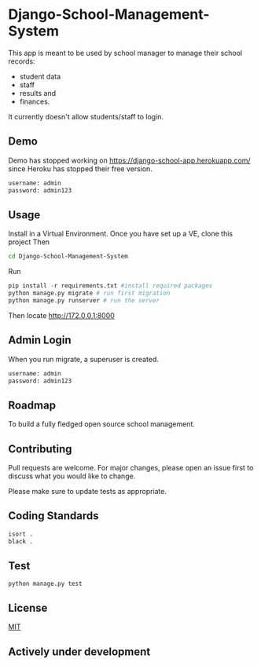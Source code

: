 # Django-School-Management-System

This app is meant to be used by school manager to manage their school records:
 - student data
 - staff
 - results and
 - finances.

It currently doesn't allow students/staff to login.


## Demo
Demo has stopped working on https://django-school-app.herokuapp.com/ since Heroku has stopped their free version.
```bash
username: admin
password: admin123
```

## Usage
Install in a Virtual Environment. Once you have set up a VE, clone this project
Then

```bash
cd Django-School-Management-System
```
Run

```python
pip install -r requirements.txt #install required packages
python manage.py migrate # run first migration
python manage.py runserver # run the server
```
Then locate http://172.0.0.1:8000

## Admin Login
When you run migrate, a superuser is created.
```bash
username: admin
password: admin123
```

## Roadmap
To build a fully fledged open source school management.

## Contributing
Pull requests are welcome. For major changes, please open an issue first to discuss what you would like to change.

Please make sure to update tests as appropriate.

## Coding Standards
```bash
isort .
black .
```

## Test
```base
python manage.py test
```

## License
[MIT](https://choosealicense.com/licenses/mit/)

## Actively under development
